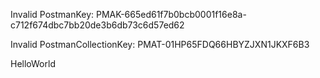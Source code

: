 Invalid PostmanKey: PMAK-665ed61f7b0bcb0001f16e8a-c712f674dbc7bb20de3b6db73c6d57ed62

Invalid PostmanCollectionKey: PMAT-01HP65FDQ66HBYZJXN1JKXF6B3

HelloWorld


